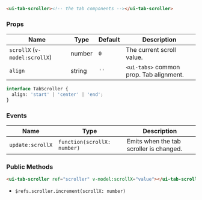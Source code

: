 ```html
<ui-tab-scroller><!-- the tab components --></ui-tab-scroller>
```

### Props

| Name                          | Type   | Default | Description                             |
| ----------------------------- | ------ | ------- | --------------------------------------- |
| `scrollX` (`v-model:scrollX`) | number | `0`     | The current scroll value.               |
| `align`                       | string | `''`    | `<ui-tabs>` common prop. Tab alignment. |

```ts
interface TabScroller {
  align: 'start' | 'center' | 'end';
}
```

### Events

| Name             | Type                        | Description                             |
| ---------------- | --------------------------- | --------------------------------------- |
| `update:scrollX` | `function(scrollX: number)` | Emits when the tab scroller is changed. |

### Public Methods

```html
<ui-tab-scroller ref="scroller" v-model:scrollX="value"></ui-tab-scroller>
```

- `$refs.scroller.increment(scrollX: number)`
